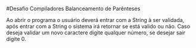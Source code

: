  #Desafio Compiladores Balanceamento de Parênteses

Ao abrir o programa o usuário deverá entrar com a String à ser validada, após entrar com a String o sistema irá retornar se está valido ou não. Caso deseja validar um novo caractere  digite qualquer número, se desejar sair digite 0.

